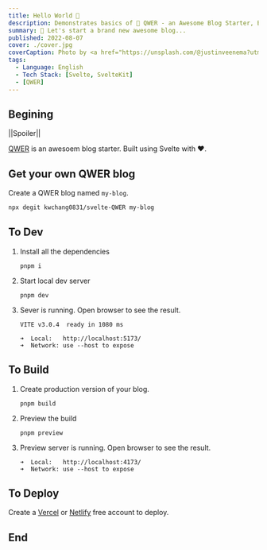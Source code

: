 ```yaml
---
title: Hello World 👋
description: Demonstrates basics of 🚀 QWER - an Awesome Blog Starter, Built using Svelte with ❤
summary: 🎉 Let's start a brand new awesome blog...
published: 2022-08-07
cover: ./cover.jpg
coverCaption: Photo by <a href="https://unsplash.com/@justinveenema?utm_source=unsplash&utm_medium=referral&utm_content=creditCopyText">Justin Veenema</a> on <a href="https://unsplash.com/s/photos/motivation?utm_source=unsplash&utm_medium=referral&utm_content=creditCopyText">Unsplash</a>
tags:
  - Language: English
  - Tech Stack: [Svelte, SvelteKit]
  - [QWER]
---
```


## Begining

||Spoiler||

[QWER](https://www.github.com/kwchang0831/svelte-QWER) is an awesoem blog starter. Built using Svelte with ❤.

## Get your own QWER blog

Create a QWER blog named `my-blog`.

```sh
npx degit kwchang0831/svelte-QWER my-blog
```

## To Dev

1. Install all the dependencies

   ```shell
   pnpm i
   ```

1. Start local dev server

   ```shell
   pnpm dev
   ```

1. Sever is running. Open browser to see the result.

   ```shell
   VITE v3.0.4  ready in 1080 ms

   ➜  Local:   http://localhost:5173/
   ➜  Network: use --host to expose
   ```

## To Build

1. Create production version of your blog.

   ```shell
   pnpm build
   ```

1. Preview the build

   ```shell
   pnpm preview
   ```

1. Preview server is running. Open browser to see the result.

   ```shell
   ➜  Local:   http://localhost:4173/
   ➜  Network: use --host to expose
   ```

## To Deploy

Create a [Vercel](https://vercel.com/) or [Netlify](https://www.netlify.com/) free account to deploy.

## End
